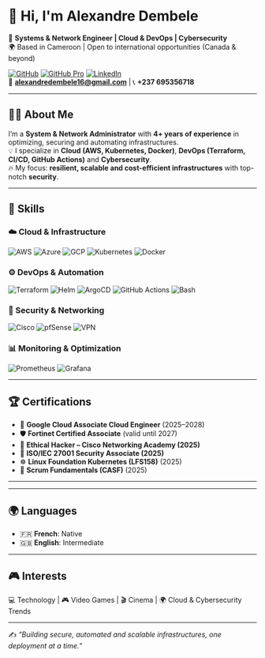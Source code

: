 # 👋 Hi, I'm Alexandre Dembele  

🚀 **Systems & Network Engineer | Cloud & DevOps | Cybersecurity**  
🌍 Based in Cameroon | Open to international opportunities (Canada & beyond)  

[![GitHub](https://img.shields.io/badge/GitHub-000?style=for-the-badge&logo=github&logoColor=white)](https://github.com/alex-dembele)
[![GitHub Pro](https://img.shields.io/badge/GitHub%20Pro-000?style=for-the-badge&logo=github&logoColor=white)](https://github.com/alexNXH)
[![LinkedIn](https://img.shields.io/badge/LinkedIn-0A66C2?style=for-the-badge&logo=linkedin&logoColor=white)](https://linkedin.com/in/alexandre-dembele-b80a01225)  
📧 **alexandredembele16@gmail.com** | 📞 **+237 695356718**

---

## 🧑‍💻 About Me  

I’m a **System & Network Administrator** with **4+ years of experience** in optimizing, securing and automating infrastructures.  
💡 I specialize in **Cloud (AWS, Kubernetes, Docker)**, **DevOps (Terraform, CI/CD, GitHub Actions)** and **Cybersecurity**.  
🔥 My focus: **resilient, scalable and cost-efficient infrastructures** with top-notch **security**.  

---

## 🚀 Skills  

### ☁️ Cloud & Infrastructure  
![AWS](https://img.shields.io/badge/AWS-232F3E?style=for-the-badge&logo=amazon-aws&logoColor=white)
![Azure](https://img.shields.io/badge/Azure-0078D4?style=for-the-badge&logo=microsoftazure&logoColor=white)
![GCP](https://img.shields.io/badge/GCP-4285F4?style=for-the-badge&logo=google-cloud&logoColor=white)
![Kubernetes](https://img.shields.io/badge/Kubernetes-326ce5?style=for-the-badge&logo=kubernetes&logoColor=white)
![Docker](https://img.shields.io/badge/Docker-2496ED?style=for-the-badge&logo=docker&logoColor=white)

### ⚙️ DevOps & Automation  
![Terraform](https://img.shields.io/badge/Terraform-7B42BC?style=for-the-badge&logo=terraform&logoColor=white)
![Helm](https://img.shields.io/badge/Helm-0F1689?style=for-the-badge&logo=helm&logoColor=white)
![ArgoCD](https://img.shields.io/badge/ArgoCD-FD7E14?style=for-the-badge&logo=argo&logoColor=white)
![GitHub Actions](https://img.shields.io/badge/GitHub%20Actions-2088FF?style=for-the-badge&logo=github-actions&logoColor=white)
![Bash](https://img.shields.io/badge/Bash-4EAA25?style=for-the-badge&logo=gnubash&logoColor=white)

### 🔐 Security & Networking  
![Cisco](https://img.shields.io/badge/Cisco-1BA0D7?style=for-the-badge&logo=cisco&logoColor=white)
![pfSense](https://img.shields.io/badge/pfSense-212121?style=for-the-badge&logo=pfsense&logoColor=white)
![VPN](https://img.shields.io/badge/IPSec%20VPN-0078D7?style=for-the-badge&logo=lock&logoColor=white)

### 📊 Monitoring & Optimization  
![Prometheus](https://img.shields.io/badge/Prometheus-E6522C?style=for-the-badge&logo=prometheus&logoColor=white)
![Grafana](https://img.shields.io/badge/Grafana-F46800?style=for-the-badge&logo=grafana&logoColor=white)

---

## 🏆 Certifications  

- 🥇 **Google Cloud Associate Cloud Engineer** (2025–2028)  
- 🛡 **Fortinet Certified Associate** (valid until 2027)  
- 🎯 **Ethical Hacker – Cisco Networking Academy (2025)**  
- 📜 **ISO/IEC 27001 Security Associate (2025)**  
- ☸️ **Linux Foundation Kubernetes (LFS158)** (2025)  
- 🔄 **Scrum Fundamentals (CASF)** (2025)  

---




---

## 🌍 Languages  
- 🇫🇷 **French**: Native  
- 🇬🇧 **English**: Intermediate  

---

## 🎮 Interests  
💻 Technology | 🎮 Video Games | 🎬 Cinema | 🌍 Cloud & Cybersecurity Trends  

---

✍️ *“Building secure, automated and scalable infrastructures, one deployment at a time.”*  
